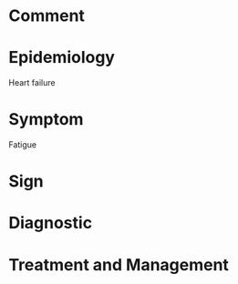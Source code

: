 # Comment

# Epidemiology

Heart failure

# Symptom

Fatigue

# Sign

# Diagnostic

# Treatment and Management
